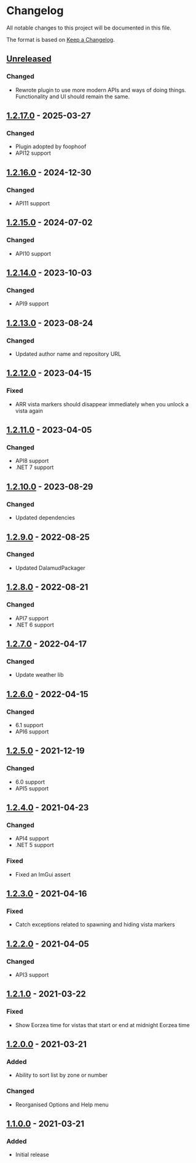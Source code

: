 # Changelog

All notable changes to this project will be documented in this file.

The format is based on [Keep a Changelog](https://keepachangelog.com/en/1.1.0/).

## [Unreleased]

### Changed

- Rewrote plugin to use more modern APIs and ways of doing things. Functionality and UI should remain the same.

## [1.2.17.0] - 2025-03-27

### Changed

- Plugin adopted by foophoof
- API12 support

## [1.2.16.0] - 2024-12-30

### Changed

- API11 support

## [1.2.15.0] - 2024-07-02

### Changed

- API10 support

## [1.2.14.0] - 2023-10-03

### Changed

- API9 support

## [1.2.13.0] - 2023-08-24

### Changed

- Updated author name and repository URL

## [1.2.12.0] - 2023-04-15

### Fixed

- ARR vista markers should disappear immediately when you unlock a vista again

## [1.2.11.0] - 2023-04-05

### Changed

- API8 support
- .NET 7 support

## [1.2.10.0] - 2023-08-29

### Changed

- Updated dependencies

## [1.2.9.0] - 2022-08-25

### Changed

- Updated DalamudPackager

## [1.2.8.0] - 2022-08-21

### Changed

- API7 support
- .NET 6 support

## [1.2.7.0] - 2022-04-17

### Changed

- Update weather lib

## [1.2.6.0] - 2022-04-15

### Changed

- 6.1 support
- API6 support

## [1.2.5.0] - 2021-12-19

### Changed

- 6.0 support
- API5 support

## [1.2.4.0] - 2021-04-23

### Changed

- API4 support
- .NET 5 support

### Fixed

- Fixed an ImGui assert

## [1.2.3.0] - 2021-04-16

### Fixed

- Catch exceptions related to spawning and hiding vista markers

## [1.2.2.0] - 2021-04-05

### Changed

- API3 support

## [1.2.1.0] - 2021-03-22

### Fixed

- Show Eorzea time for vistas that start or end at midnight Eorzea time

## [1.2.0.0] - 2021-03-21

### Added

- Ability to sort list by zone or number

### Changed

- Reorganised Options and Help menu

## [1.1.0.0] - 2021-03-21

### Added

- Initial release

[unreleased]: https://github.com/foophoof/Tourist/compare/v1.2.17...main
[1.2.17.0]: https://github.com/foophoof/Tourist/compare/v1.2.16...v1.2.17
[1.2.16.0]: https://github.com/foophoof/Tourist/compare/v1.2.15...v1.2.16
[1.2.15.0]: https://github.com/foophoof/Tourist/compare/v1.2.14...v1.2.15
[1.2.14.0]: https://github.com/foophoof/Tourist/compare/v1.2.13...v1.2.14
[1.2.13.0]: https://github.com/foophoof/Tourist/compare/v1.2.12...v1.2.13
[1.2.12.0]: https://github.com/foophoof/Tourist/compare/v1.2.11...v1.2.12
[1.2.11.0]: https://github.com/foophoof/Tourist/compare/v1.2.10...v1.2.11
[1.2.10.0]: https://github.com/foophoof/Tourist/compare/v1.2.9...v1.2.10
[1.2.9.0]: https://github.com/foophoof/Tourist/compare/v1.2.8...v1.2.9
[1.2.8.0]: https://github.com/foophoof/Tourist/compare/v1.2.7...v1.2.8
[1.2.7.0]: https://github.com/foophoof/Tourist/compare/v1.2.6...v1.2.7
[1.2.6.0]: https://github.com/foophoof/Tourist/compare/v1.2.5...v1.2.6
[1.2.5.0]: https://github.com/foophoof/Tourist/compare/v1.2.4...v1.2.5
[1.2.4.0]: https://github.com/foophoof/Tourist/compare/v1.2.3...v1.2.4
[1.2.3.0]: https://github.com/foophoof/Tourist/compare/v1.2.2...v1.2.3
[1.2.2.0]: https://github.com/foophoof/Tourist/compare/v1.2.1...v1.2.2
[1.2.1.0]: https://github.com/foophoof/Tourist/compare/v1.2.0...v1.2.1
[1.2.0.0]: https://github.com/foophoof/Tourist/compare/v1.1.0...v1.2.0
[1.1.0.0]: https://github.com/foophoof/Tourist/releases/tag/v1.1.0

